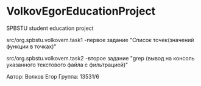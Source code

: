# VolkovEgorEducationProject
SPBSTU student education project

src/org.spbstu.volkovem.task1 -первое задание "Список точек(значений функции в точках)"

src/org.spbstu.volkovem.task2 -второе задание "grep (вывод на консоль указанного текстового файла с фильтрацией)"

Автор: Волков Егор
Группа: 13531/6
